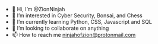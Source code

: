 - 👋 Hi, I’m @ZionNinjah
- 👀 I’m interested in Cyber Security, Bonsai, and Chess
- 🌱 I’m currently learning Python, CSS, Javascript and SQL
- 💞️ I’m looking to collaborate on anything
- 📫 How to reach me ninjahofzion@protonmail.com

<!---
ZionNinjah/ZionNinjah is a ✨ special ✨ repository because its `README.md` (this file) appears on your GitHub profile.
You can click the Preview link to take a look at your changes.
--->
